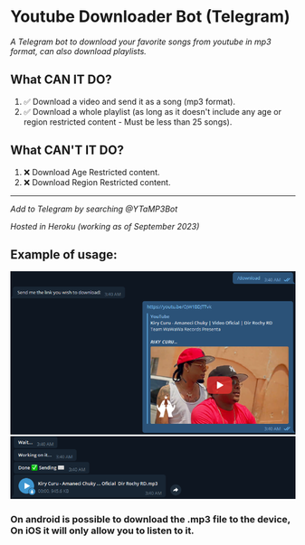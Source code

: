 # Youtube Downloader Bot (Telegram)

_A Telegram bot to download your favorite songs from youtube in mp3 format, can also download playlists._

## What CAN IT DO?
1. ✅ Download a video and send it as a song (mp3 format).
2. ✅ Download a whole playlist (as long as it doesn't include any age or region restricted content - Must be less than 25 songs).

## What CAN'T IT DO?
1. ❌ Download Age Restricted content.
2. ❌ Download Region Restricted content.

<hr>

_Add to Telegram by searching @YTaMP3Bot_

_Hosted in Heroku (working as of September 2023)_


## Example of usage:

![Screenshot_1](https://github.com/md5-loki/YTDownloaderBot/blob/master/sc/1.PNG)
![Screenshot_2](https://github.com/md5-loki/YTDownloaderBot/blob/master/sc/2.PNG)

<h3>On android is possible to download the .mp3 file to the device, On iOS it will only allow you to listen to it.</h3>
